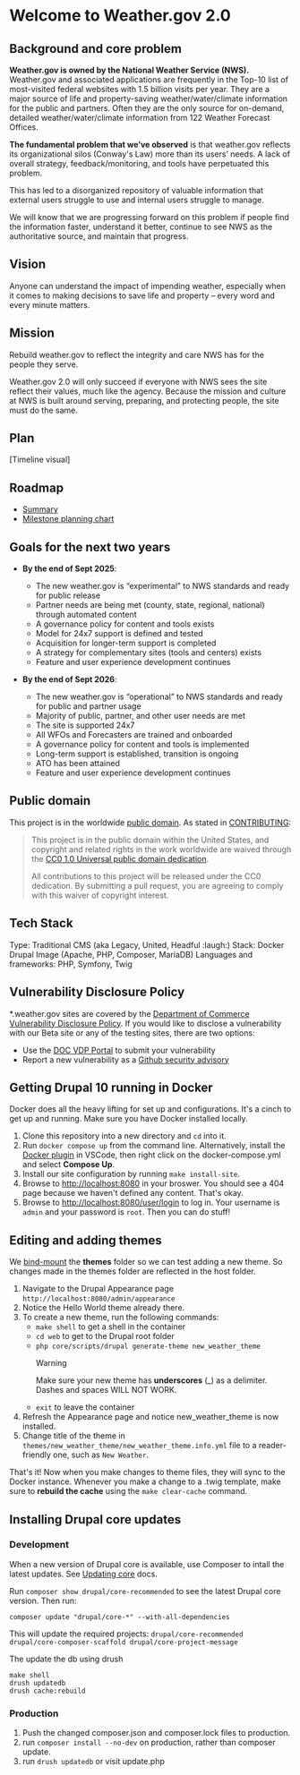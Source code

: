 # Welcome to Weather.gov 2.0

## Background and core problem

**Weather.gov is owned by the National Weather Service (NWS).** Weather.gov and associated applications are frequently in the Top-10 list of most-visited federal websites with 1.5 billion visits per year. They are a major source of life and property-saving weather/water/climate information for the public and partners. Often they are the only source for on-demand, detailed weather/water/climate information from 122 Weather Forecast Offices.

**The fundamental problem that we’ve observed** is that weather.gov reflects its organizational silos (Conway's Law) more than its users’ needs. A lack of overall strategy, feedback/monitoring, and tools have perpetuated this problem.

This has led to a disorganized repository of valuable information that external users struggle to use and internal users struggle to manage.

We will know that we are progressing forward on this problem if people find the information faster, understand it better, continue to see NWS as the authoritative source, and maintain that progress.

## Vision
Anyone can understand the impact of impending weather, especially when it comes to making decisions to save life and property – every word and every minute matters.

## Mission 
Rebuild weather.gov to reflect the integrity and care NWS has for the people they serve.

Weather.gov 2.0 will only succeed if everyone with NWS sees the site reflect their values, much like the agency. Because the mission and culture at NWS is built around serving, preparing, and protecting people, the site must do the same.

## Plan

[Timeline visual]

## Roadmap
- [Summary](https://github.com/weather-gov/weather.gov/blob/main/docs/product/MVP-roadmap.md)
- [Milestone planning chart](https://github.com/orgs/weather-gov/projects/2/views/18)

## Goals for the next two years 

- **By the end of Sept 2025**:
  - The new weather.gov is “experimental” to NWS standards and ready for public release
  - Partner needs are being met (county, state, regional, national) through automated content
  - A governance policy for content and tools exists
  - Model for 24x7 support is defined and tested
  - Acquisition for longer-term support is completed
  - A strategy for complementary sites (tools and centers) exists
  - Feature and user experience development continues

- **By the end of Sept 2026**:
  - The new weather.gov is “operational” to NWS standards and ready for public and partner usage
  - Majority of public, partner, and other user needs are met
  - The site is supported 24x7
  - All WFOs and Forecasters are trained and onboarded
  - A governance policy for content and tools is implemented
  - Long-term support is established, transition is ongoing
  - ATO has been attained
  - Feature and user experience development continues


## Public domain

This project is in the worldwide [public domain](LICENSE.md). As stated in [CONTRIBUTING](CONTRIBUTING.md):

> This project is in the public domain within the United States, and copyright and related
> rights in the work worldwide are waived through the
> [CC0 1.0 Universal public domain dedication](https://creativecommons.org/publicdomain/zero/1.0/).
>
> All contributions to this project will be released under the CC0 dedication. By submitting a pull
> request, you are agreeing to comply with this waiver of copyright interest.

## Tech Stack

Type: Traditional CMS (aka Legacy, United, Headful :laugh:)
Stack: Docker Drupal Image (Apache, PHP, Composer, MariaDB)
Languages and frameworks: PHP, Symfony, Twig

## Vulnerability Disclosure Policy

*.weather.gov sites are covered by the [Department of Commerce Vulnerability Disclosure Policy](https://www.commerce.gov/vulnerability-disclosure-policy). If you would like to disclose a vulnerability with our Beta site or any of the testing sites, there are two options: 
- Use the [DOC VDP Portal](https://doc.responsibledisclosure.com/hc/en-us/requests/new) to submit your vulnerability
- Report a new vulnerability as a [Github security advisory](https://github.com/weather-gov/weather.gov/security/advisories/new)

## Getting Drupal 10 running in Docker

Docker does all the heavy lifting for set up and configurations. It's a cinch to get up and running. Make sure you have Docker installed locally.

1. Clone this repository into a new directory and `cd` into it.
2. Run `docker compose up` from the command line. Alternatively, install the
   [Docker plugin](https://marketplace.visualstudio.com/items?itemName=ms-azuretools.vscode-docker)
   in VSCode, then right click on the docker-compose.yml and select **Compose
   Up**.
3. Install our site configuration by running `make install-site`.
4. Browse to [http://localhost:8080](http://localhost:8080) in your broswer. You
   should see a 404 page because we haven't defined any content. That's okay.
5. Browse to [http://localhost:8080/user/login](http://localhost:8080/user/login)
   to log in. Your username is `admin` and your password is `root`. Then you can
   do stuff!

## Editing and adding themes

We [bind-mount](https://docs.docker.com/storage/bind-mounts/) the **themes**
folder so we can test adding a new theme. So changes made in the themes folder
are reflected in the host folder.

1. Navigate to the Drupal Appearance page `http://localhost:8080/admin/appearance`
2. Notice the Hello World theme already there.
3. To create a new theme, run the following commands:
   - `make shell` to get a shell in the container
   - `cd web` to get to the Drupal root folder
   - `php core/scripts/drupal generate-theme new_weather_theme`
     > [!WARNING]  
     > Make sure your new theme has **underscores** (\_) as a delimiter. Dashes
     > and spaces WILL NOT WORK.
   - `exit` to leave the container
4. Refresh the Appearance page and notice new_weather_theme is now installed.
5. Change title of the theme in `themes/new_weather_theme/new_weather_theme.info.yml`
   file to a reader-friendly one, such as `New Weather`.

That's it! Now when you make changes to theme files, they will sync to the
Docker instance. Whenever you make a change to a .twig template, make sure
to **rebuild the cache** using the `make clear-cache` command.

## Installing Drupal core updates

### Development

When a new version of Drupal core is available, use Composer to intall the latest updates. See [Updating core](https://www.drupal.org/docs/updating-drupal/updating-drupal-core-via-composer#s-update-drupal-core-code) docs.

Run `composer show drupal/core-recommended` to see the latest Drupal core version. Then run:

```
composer update "drupal/core-*" --with-all-dependencies
```

This will update the required projects: `drupal/core-recommended drupal/core-composer-scaffold drupal/core-project-message`

The update the db using drush

```
make shell
drush updatedb
drush cache:rebuild
```

### Production

1. Push the changed composer.json and composer.lock files to production.
1. run `composer install --no-dev` on production, rather than composer update.
1. run `drush updatedb` or visit update.php
